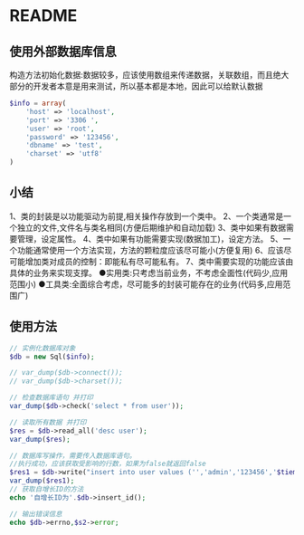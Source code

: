 # README

## 使用外部数据库信息

构造方法初始化数据:数据较多，应该使用数组来传递数据，关联数组，而且绝大部分的开发者本意是用来测试，所以基本都是本地，因此可以给默认数据

```php
$info = array(
	'host' => 'localhost',
	'port' => '3306 ',
	'user' => 'root',
	'password' => '123456',
	'dbname' => 'test',
	'charset' => 'utf8'
)
```

## 小结

1、类的封装是以功能驱动为前提,相关操作存放到一个类中。
2、一个类通常是一个独立的文件,文件名与类名相同(方便后期维护和自动加载)
3、类中如果有数据需要管理，设定属性。
4、类中如果有功能需要实现(数据加工)，设定方法。
5、一个功能通常使用一个方法实现，方法的颗粒度应该尽可能小(方便复用)
6、应该尽可能增加类对成员的控制：即能私有尽可能私有。
7、类中需要实现的功能应该由具体的业务来实现支撑。
	●实用类:只考虑当前业务，不考虑全面性(代码少,应用范围小)
	●工具类:全面综合考虑，尽可能多的封装可能存在的业务(代码多,应用范围广)
	
## 使用方法

```php
// 实例化数据库对象
$db = new Sql($info);

// var_dump($db->connect());
// var_dump($db->charset());

// 检查数据库语句 并打印
var_dump($db->check('select * from user'));

// 读取所有数据 并打印
$res = $db->read_all('desc user');
var_dump($res);

// 数据库写操作，需要传入数据库语句。
//执行成功，应该获取受影响的行数，如果为false就返回false
$res1 = $db->write("insert into user values ('','admin','123456','$tiem')");
var_dump($res1);
// 获取自增长ID的方法
echo '自增长ID为'.$db->insert_id();

// 输出错误信息
echo $db->errno,$s2->error;

```